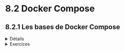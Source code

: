 # 8.2 Docker Compose

## 8.2.1 Les bases de Docker Compose

<details><summary>Détails</summary>

#### Les commandes de base

</details>

<details><summary>Exercices</summary>

</details>